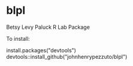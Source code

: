 # blpl
Betsy Levy Paluck R Lab Package


To install:

install.packages("devtools")
devtools::install_github("johnhenrypezzuto/blpl")
